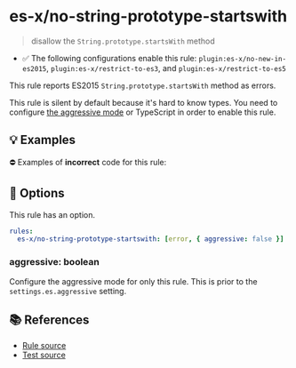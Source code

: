 # es-x/no-string-prototype-startswith
> disallow the `String.prototype.startsWith` method

- ✅ The following configurations enable this rule: `plugin:es-x/no-new-in-es2015`, `plugin:es-x/restrict-to-es3`, and `plugin:es-x/restrict-to-es5`

This rule reports ES2015 `String.prototype.startsWith` method as errors.

This rule is silent by default because it's hard to know types. You need to configure [the aggressive mode](../#the-aggressive-mode) or TypeScript in order to enable this rule.

## 💡 Examples

⛔ Examples of **incorrect** code for this rule:

<eslint-playground type="bad" code="/*eslint es-x/no-string-prototype-startswith: [error, { aggressive: true }] */
foo.startsWith(&quot;a&quot;)
" />

## 🔧 Options

This rule has an option.

```yml
rules:
  es-x/no-string-prototype-startswith: [error, { aggressive: false }]
```

### aggressive: boolean

Configure the aggressive mode for only this rule.
This is prior to the `settings.es.aggressive` setting.

## 📚 References

- [Rule source](https://github.com/ota-meshi/eslint-plugin-es-x/blob/master/lib/rules/no-string-prototype-startswith.js)
- [Test source](https://github.com/ota-meshi/eslint-plugin-es-x/blob/master/tests/lib/rules/no-string-prototype-startswith.js)
